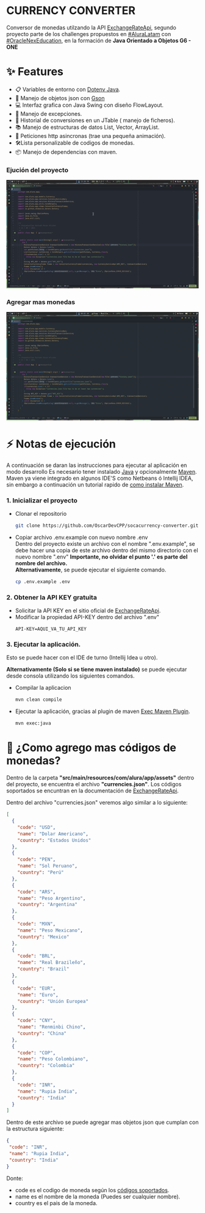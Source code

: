 # CURRENCY CONVERTER

Conversor de monedas utilzando la API [ExchangeRateApi](https://app.exchangerate-api.com/dashboard),
segundo proyecto parte de los challenges propuestos en [#AluraLatam](https://www.aluracursos.com/)
con [#OracleNexEducation](https://app.aluracursos.com/form-one/registro/latam-general),
en la formación de **Java Orientado a Objetos G6 - ONE**

# ✨ Features

- 📋 Variables de entorno con [Dotenv Java](https://github.com/cdimascio/dotenv-java).
- 🚀 Manejo de objetos json con [Gson](https://github.com/google/gson)
- 💻 Interfaz grafica con Java Swing con diseño FlowLayout.
- 🔎 Manejo de excepciones.
- 📁 Historial de conversiones en un JTable ( manejo de ficheros).
- 📚 Manejo de estructuras de datos List, Vector, ArrayList.
- 💪 Peticiones http asincronas (trae una pequeña animación).
- 🛠️Lista personalizable de codigos de monedas.
- 📦 Manejo de dependencias con maven.

### Ejución del proyecto
![Parte 1](docs/part-1.gif)
### Agregar mas monedas
![Parte 2](docs/part-3.gif)

# ⚡️ Notas de ejecución

A continuación se daran las instrucciones para ejecutar al aplicación en modo desarrollo
Es necesario tener instalado [Java](https://www.java.com/es/download/ie_manual.jsp) y
opcionalmente [Maven](https://maven.apache.org/download.cgi).
Maven ya viene integrado en algunos IDE'S como Netbeans ó Intellij IDEA,
sin embargo a continuación un tutorial rapido
de [como instalar Maven](https://www.youtube.com/watch?v=biBOXvSNaXg&list=PLvimn1Ins-40atMWQkxD8r8pRyPLAU0iQ&index=2&ab_channel=MitoCode).

### 1. Inicializar el proyecto

- Clonar el repositorio
  ``` bash
  git clone https://github.com/OscarDevCPP/socacurrency-converter.git
  ```

- Copiar archivo .env.example con nuevo nombre .env <br>
  Dentro del proyecto existe un archivo con el nombre ".env.example", se debe
  hacer una copia de este archivo dentro del mismo directorio con el nuevo nombre ".env"
  **Importante, no olvidar el punto '.' es parte del nombre del archivo.** <br>
  **Alternativamente**, se puede ejecutar el siguiente comando.
  ``` bash
  cp .env.example .env
  ```

### 2. Obtener la API KEY gratuita

- Solicitar la API KEY en el sitio oficial de [ExchangeRateApi](https://www.exchangerate-api.com/).
- Modificar la propiedad API-KEY dentro del archivo ".env" <br>
  ``` dotenv
  API-KEY=AQUI_VA_TU_API_KEY
  ```

### 3. Ejecutar la aplicación.

Esto se puede hacer con el IDE de turno (Intellij Idea u otro).

**Alternativamente (Solo si se tiene maven instalado)** se puede ejecutar desde consola utilizando los siguientes
comandos.

- Compilar la aplicacion
  ``` bash
  mvn clean compile
  ```
- Ejecutar la aplicación, gracias al plugin de maven [Exec Maven Plugin](https://www.mojohaus.org/exec-maven-plugin/).
  ``` bash
  mvn exec:java
  ```

# 🌈 ¿Como agrego mas códigos de monedas?

Dentro de la carpeta **"src/main/resources/com/alura/app/assets"** dentro del proyecto, se
encuentra el archivo **"currencies.json"**. Los códigos soportados se encuntran 
en la documentación de [ExchangeRateApi](https://www.exchangerate-api.com/docs/supported-currencies).

Dentro del archivo "currencies.json" veremos algo similar a lo siguiente:

``` json
[
  {
    "code": "USD",
    "name": "Dolar Americano",
    "country": "Estados Unidos"
  },
  {
    "code": "PEN",
    "name": "Sol Peruano",
    "country": "Perú"
  },
  {
    "code": "ARS",
    "name": "Peso Argentino",
    "country": "Argentina"
  },
  {
    "code": "MXN",
    "name": "Peso Mexicano",
    "country": "Mexico"
  },
  {
    "code": "BRL",
    "name": "Real Brazileño",
    "country": "Brazil"
  },
  {
    "code": "EUR",
    "name": "Euro",
    "country": "Unión Europea"
  },
  {
    "code": "CNY",
    "name": "Renminbi Chino",
    "country": "China"
  },
  {
    "code": "COP",
    "name": "Peso Colombiano",
    "country": "Colombia"
  },
  {
    "code": "INR",
    "name": "Rupia India",
    "country": "India"
  }
]
```

Dentro de este archivo se puede agregar mas objetos json que cumplan con la estructura siguiente:

``` json
{
 "code": "INR",
 "name": "Rupia India",
 "country": "India"
}
```
Donte:
- code es el codigo de moneda según los [códigos soportados](https://www.exchangerate-api.com/docs/supported-currencies).
- name es el nombre de la moneda (Puedes ser cualquier nombre).
- country es el pais de la moneda.